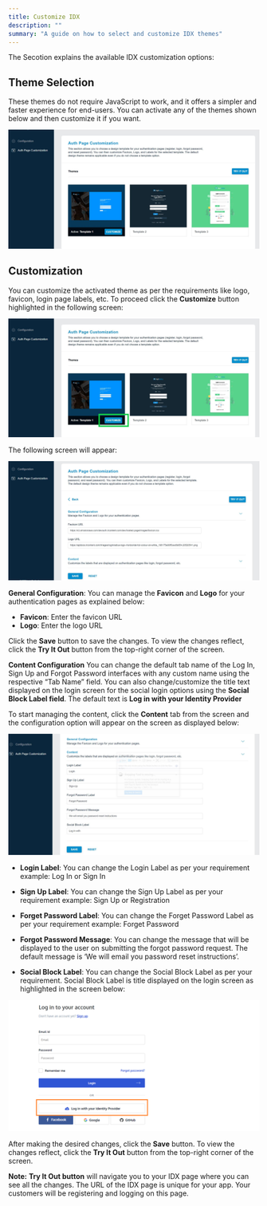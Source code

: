 ```yaml
---
title: Customize IDX
description: ""
summary: "A guide on how to select and customize IDX themes"
---
```


The Secotion explains the available IDX customization options:

## Theme Selection

These themes do not require JavaScript to work, and it offers a simpler and faster experience for end-users. You can activate any of the themes shown below and then customize it if you want.

<div style="text-align:center">
  <img src="../assets/auth_0.jpg" alt="auth_1">
</div>

## Customization

You can customize the activated theme as per the requirements like logo, favicon, login page labels, etc. To proceed click the **Customize** button highlighted in the following screen:

<div style="text-align:center">
  <img src="../assets/auth_1.jpg" alt="auth_1">
</div>

The following screen will appear:

<div style="text-align:center">
  <img src="../assets/auth_2.jpg" alt="auth_2">
</div>

**General Configuration**: You can manage the **Favicon** and **Logo** for your authentication pages as explained below: 
 - **Favicon**: Enter the favicon URL 
 - **Logo**: Enter the logo URL

Click the **Save** button to save the changes. To view the changes reflect, click the **Try It Out** button from the top-right corner of the screen.

**Content Configuration** You can change the default tab name of the Log In, Sign Up and Forgot Password interfaces with any custom name using the respective “Tab Name” field. You can also change/customize the title text displayed on the login screen for the social login options using the **Social Block Label field**. The default text is **Log in with your Identity Provider**

To start managing the content, click the **Content** tab from the screen and the configuration option will appear on the screen as displayed below:

<div style="text-align:center">
  <img src="../assets/auth_3.jpg" alt="auth_3">
</div>

 - **Login Label**: You can change the Login Label as per your requirement example: Log In or Sign In

- **Sign Up Label**: You can change the Sign Up Label as per your requirement example: Sign Up or Registration

- **Forget Password Label**: You can change the Forget Password Label as per your requirement example: Forget Password

- **Forgot Password Message**: You can change the message that will be displayed to the user on submitting the forgot password request. The default message is ‘We will email you password reset instructions’.

- **Social Block Label**: You can change the Social Block Label as per your requirement. Social Block Label is title displayed on the login screen as highlighted in the screen below:

<div style="text-align:center">
  <img src="../assets/auth_4.png" alt="auth_3">
</div>

After making the desired changes, click the **Save** button. To view the changes reflect, click the **Try It Out** button from the top-right corner of the screen.

**Note:**
**Try It Out button** will navigate you to your IDX page where you can see all the changes. The URL of the IDX page is unique for your app. Your customers will be registering and logging on this page.